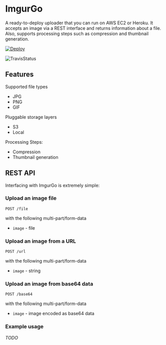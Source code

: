 # ImgurGo

A ready-to-deploy uploader that you can run on AWS EC2 or Heroku. It accepts an image via a REST interface and returns information about a file. Also, supports processing steps such as compression and thumbnail generation.


[![Deploy](https://www.herokucdn.com/deploy/button.png)](https://heroku.com/deploy)

![TravisStatus](https://travis-ci.org/gophergala/ImgurGo.svg)

## Features
Supported file types
- JPG
- PNG
- GIF

Pluggable storage layers
- S3
- Local

Processing Steps:
- Compression
- Thumbnail generation

## REST API

Interfacing with ImgurGo is extremely simple:

### Upload an image file
`POST /file`

with the following multi-part/form-data
- ```image``` - file

### Upload an image from a URL
`POST /url`

with the following multi-part/form-data
- ```image``` - string

### Upload an image from base64 data
`POST /base64`

with the following multi-part/form-data
- ```image``` - image encoded as base64 data

### Example usage

*TODO*
